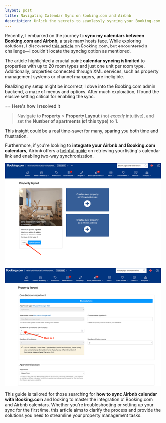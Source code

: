 ```yaml
---
layout: post
title: Navigating Calendar Sync on Booking.com and Airbnb
description: Unlock the secrets to seamlessly syncing your Booking.com and Airbnb calendars with our comprehensive guide. Learn practical tips and tricks to overcome common obstacles and streamline your property management process. Save time and avoid frustration with our expert advice.
---
```


Recently, I embarked on the journey to **sync my calendars between Booking.com and Airbnb**, a task many hosts face. While exploring solutions, I discovered [this article](https://partner.booking.com/en-gb/help/rates-availability/extranet-calendar/syncing-your-bookingcom-calendar-third-party-calendars) on Booking.com, but encountered a challenge—I couldn't locate the syncing option as mentioned.

The article highlighted a crucial point: **calendar syncing is limited** to properties with up to 20 room types and just one unit per room type. Additionally, properties connected through XML services, such as property management systems or channel managers, are ineligible.

Realizing my setup might be incorrect, I dove into the Booking.com admin backend, a maze of menus and options. After much exploration, I found the elusive setting critical for enabling the sync.

== Here's how I resolved it

> Navigate to **Property** > **Property Layout** (not *exactly* intuitive), and set the **Number of apartments (of this type)** to **1**.

This insight could be a real time-saver for many, sparing you both time and frustration.

Furthermore, if you're looking to **integrate your Airbnb and Booking.com calendars**, Airbnb offers a [helpful guide](https://www.airbnb.de/help/article/99) on retrieving your listing's calendar link and enabling two-way synchronization.

<img src="/img/blog-posts/booking-property-layout-to-make-calendar-syncing-possible-01.png" class="img-fluid" alt="Step-by-step navigation through Booking.com admin interface to Property Layout">


<img src="/img/blog-posts/booking-property-layout-to-make-calendar-syncing-possible-02.png" class="img-fluid" alt="Correct setting adjustment in Booking.com's Property Layout menu for calendar sync">

This guide is tailored for those searching for **how to sync Airbnb calendar with Booking.com** and looking to master the integration of Booking.com and Airbnb calendars. Whether you're troubleshooting or setting up your sync for the first time, this article aims to clarify the process and provide the solutions you need to streamline your property management tasks.
